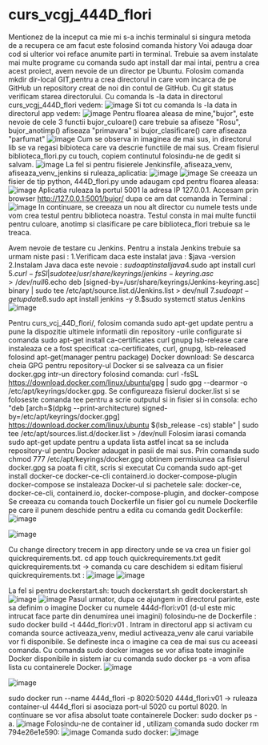 # curs_vcgj_444D_flori
Mentionez de la inceput ca mie mi s-a inchis terminalul si singura metoda de a recupera ce am facut este folosind comanda history
Voi adauga doar cod si ulterior voi reface anumite parti in terminal.
Trebuie sa avem instalate mai multe programe cu comanda sudo apt install dar mai intai, pentru a crea acest proiect, avem nevoie de un director pe Ubuntu. Folosim comanda mkdir dir-local GIT,pentru a crea directorul in care vom incarca de pe GitHub un repository creat de noi din contul de GitHub. Cu git status verificam starea directorului.
Cu comanda ls -la data in directorul curs_vcgj_444D_flori vedem:
![image](https://github.com/andrei162/curs_vcgj_444D_flori/assets/93121932/eaafa8d3-b750-46eb-8f77-49ab1221ad91)
Si tot cu comanda ls -la data in directorul app vedem:
![image](https://github.com/andrei162/curs_vcgj_444D_flori/assets/93121932/8a75a6b8-f253-407e-8d0d-4cf0aa8aa27b)
Pentru floarea aleasa de mine,"bujor", este nevoie de cele 3 functii bujor_culoare() care trebuie sa afiseze "Rosu", bujor_anotimp() afiseaza "primavara" si bujor_clasificare() care afiseaza "parfumat"
![image](https://github.com/andrei162/curs_vcgj_444D_flori/assets/93121932/5c377840-c963-48ba-84a1-0159040ec0bb)
Cum se observa in imaginea de mai sus, in directorul lib se va regasi bibioteca care va descrie functiile de mai sus.
Cream fisierul biblioteca_flori.py cu touch, copiem continutul folosindu-ne de gedit si salvam.
![image](https://github.com/andrei162/curs_vcgj_444D_flori/assets/93121932/2b3ff1ab-a53b-4a5b-9247-1b8973c8b2b1)
La fel si pentru fisierele Jenkinsfile, afiseaza_venv, afiseaza_venv_jenkins si ruleaza_aplicatia:
![image](https://github.com/andrei162/curs_vcgj_444D_flori/assets/93121932/cd6e1ea2-0903-4ffb-acd0-0cfe5ee4b9d0)
![image](https://github.com/andrei162/curs_vcgj_444D_flori/assets/93121932/bc515ccb-69d8-47ad-9e11-cb5eee2b9e53)
Se creeaza un fisier de tip python, 444D_flori.py unde adaugam cpd pentru floarea aleasa:
![image](https://github.com/andrei162/curs_vcgj_444D_flori/assets/93121932/2f587328-ec7e-47c9-8c4a-a5aec7ba9829)
Aplicatia ruleaza la portul 5001 la adresa IP 127.0.0.1. Accesam prin browser http://127.0.0.1:5001/bujor/ dupa ce am dat comanda in Terminal :
![image](https://github.com/andrei162/curs_vcgj_444D_flori/assets/93121932/6ab9459b-edd1-4753-8b73-2ea7ec687586)
In continuare, se creeaza un nou alt director cu numele tests unde vom crea testul pentru biblioteca noastra. Testul consta in mai multe functii pentru culoare, anotimp si clasificare pe care biblioteca_flori trebuie sa le treaca.

Avem nevoie de testare cu Jenkins. Pentru a instala Jenkins trebuie sa urmam niste pasi : 
1.Verificam daca este instalat java : $java -version 
2.Instalam  Java daca este nevoie : $sudo apt install java
4.$sudo apt install curl 
5.$curl -fsSl | sudo tee /usr/share/keyrings/jenkins-keyring.asc > /dev/null
6.$echo deb [signed-by=/usr/share/keyrings/Jenkins-keyring.asc] binary | sudo tee /etc/apt/source.list.d/Jenkins.list > dev/null 
7.$sudo apt-get update 
8.$sudo apt install jenkins -y 9.$sudo systemctl status Jenkins
![image](https://github.com/andrei162/curs_vcgj_444D_flori/assets/93121932/79552d56-9575-4daa-aeb2-b492346baa60)

Pentru curs_vcj_44D_flori/, folosim comanda  sudo apt-get update pentru a pune la dispozitie ultimele informatii din repository -urile configurate si comanda  sudo apt-get install ca-certificates curl gnupg lsb-release care instaleaza ce a fost specificat :ca-certificates, curl, gnupg, lsb-released folosind apt-get(manager pentru package)
Docker download:
Se descarca cheia GPG pentru repository-ul Docker si se salveaza ca un fisier docker.gpg intr-un directory folosind comanda: curl -fsSL https://download.docker.com/linux/ubuntu/gpg | sudo gpg --dearmor -o /etc/apt/keyrings/docker.gpg.
Se configureaza  fisierul docker.list si se foloseste comanda tee pentru a scrie outputul si in fisier si in consola: echo "deb [arch=$(dpkg --print-architecture) signed-by=/etc/apt/keyrings/docker.gpg] https://download.docker.com/linux/ubuntu $(lsb_release -cs) stable" | sudo tee /etc/apt/sources.list.d/docker.list > /dev/null
Folosim iarasi comanda sudo apt-get update pentru a updata lista astfel incat sa se includa repository-ul pentru Docker adaugat in pasii de mai sus.
Prin comanda sudo chmod 777 /etc/apt/keyrings/docker.gpg obtinem permisiunea ca fisierul docker.gpg sa poata fi citit, scris si executat
Cu comanda sudo apt-get install docker-ce docker-ce-cli containerd.io docker-compose-plugin docker-compose se instaleaza Docker-ul si pachetele sale: docker-ce, docker-ce-cli, containerd.io, docker-compose-plugin, and docker-compose
Se creeaza cu comanda touch Dockerfile un fisier gol cu numele Dockerfile pe care il punem deschide pentru a edita cu comanda gedit Dockerfile:
![image](https://github.com/andrei162/curs_vcgj_444D_flori/assets/93121932/c1fd8e0c-920b-4a7d-a970-4c9cbeaf151e)


![image](https://github.com/andrei162/curs_vcgj_444D_flori/assets/93121932/5f18fbbb-69cd-4725-a467-af7a5a09c09b)

Cu change directory trecem in app directory unde se va crea un fisier gol quickrequirements.txt.
cd app
touch quickrequirements.txt
gedit quickrequirements.txt -> comanda cu care deschidem si editam fisierul quickrequirements.txt :
![image](https://github.com/andrei162/curs_vcgj_444D_flori/assets/93121932/19fa2312-e94a-4f27-97a2-c886a2eac305)
![image](https://github.com/andrei162/curs_vcgj_444D_flori/assets/93121932/e98d2f3c-4ed1-42d9-9a3f-10579e7a6c53)

La fel si pentru dockerstart.sh: 
touch dockerstart.sh
gedit dockerstart.sh
![image](https://github.com/andrei162/curs_vcgj_444D_flori/assets/93121932/0646e6bf-47c3-44df-8327-c4edd766091e)
![image](https://github.com/andrei162/curs_vcgj_444D_flori/assets/93121932/2695ead9-1aed-4d87-83c7-5e02568f77cc)
Pasul urmator, dupa ce ajungem in directorul parinte, este sa definim o imagine Docker cu numele 444d-flori:v01 (d-ul este mic intrucat face parte din denumirea unei imagini) folosindu-ne de Dockerfile : sudo docker build -t 444d_flori:v01 .
Intram in directorul app si activam cu comanda source activeaza_venv, mediul activeaza_venv ale carui variabile vor fi disponibile.
Se defineste inca o imagine ca cea de mai sus cu aceeasi comanda.
Cu comanda sudo docker images se vor afisa toate imaginile Docker disponibile in sistem iar cu comanda sudo docker ps -a  vom afisa lista cu containerele Docker.
![image](https://github.com/andrei162/curs_vcgj_444D_flori/assets/93121932/fa666c2f-b9ac-48a8-835f-2ce248bf9b61)

![image](https://github.com/andrei162/curs_vcgj_444D_flori/assets/93121932/76a41abc-13e2-4b38-aa13-3966cc431696)

sudo docker run --name 444d_flori -p 8020:5020 444d_flori:v01 -> ruleaza  container-ul 444d_flori si asociaza port-ul 5020 cu portul 8020. 
In continuare se vor afisa absolut toate containerele Docker: sudo docker ps -a.
![image](https://github.com/andrei162/curs_vcgj_444D_flori/assets/93121932/400e13bc-9a4f-4bcf-930b-77021c1f8f5c)
Folosindu-ne de container id , utilizam comanda sudo docker rm 794e26e1e590:
![image](https://github.com/andrei162/curs_vcgj_444D_flori/assets/93121932/3f9ae76c-f509-45d4-bb75-37187b84aa80)
Comanda sudo docker:
![image](https://github.com/andrei162/curs_vcgj_444D_flori/assets/93121932/6bea35b4-8fce-4a8a-abfb-9eacb599d616)


